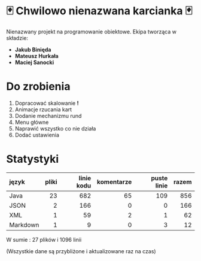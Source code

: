 # 🃏 Chwilowo nienazwana karcianka 🃏
Nienazwany projekt na programowanie obiektowe.
Ekipa tworząca w składzie:

 - **Jakub Binięda**
 - **Mateusz Hurkała**
 - **Maciej Sanocki**
 

# Do zrobienia 
 1. Dopracować skalowanie **!**
 2. Animacje rzucania kart
 3. Dodanie mechanizmu rund
 4. Menu główne
 5. Naprawić wszystko co nie działa
 6. Dodać ustawienia

# Statystyki
| język | pliki | linie kodu | komentarze | puste linie | razem |
| :--- | ---: | ---: | ---: | ---: | ---: |
| Java | 23 | 682 | 65 | 109 | 856 |
| JSON | 2 | 166 | 0 | 0 | 166 |
| XML | 1 | 59 | 2 | 1 | 62 |
| Markdown | 1 | 9 | 0 | 3 | 12 |

W sumie : 27 plików i 1096 linii

(Wszystkie dane są przybliżone i aktualizowane raz na czas)